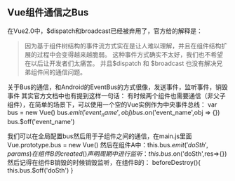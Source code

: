 ## Vue组件通信之Bus
在Vue2.0中，$dispatch和broadcast已经被弃用了，官方给的解释是：
> 因为基于组件树结构的事件流方式实在是让人难以理解，并且在组件结构扩展的过程中会变得越来越脆弱。
这种事件方式确实不太好，我们也不希望在以后让开发者们太痛苦。
并且$dispatch 和 $broadcast 也没有解决兄弟组件间的通信问题。

关于Bus的通信，和Android的EventBus的方式很像，发送事件，监听事件，销毁事件
其实官方文档中也有提到这样一句话：
有时候两个组件也需要通信（非父子组件），在简单的场景下，可以使用一个空的Vue实例作为中央事件总线：
var bus = new Vue()
bus.$emit('event_name',obj)
bus.$on('event_name',obj => {})
bus.$off('event_name')

我们可以在全局配置bus然后用于子组件之间的通信，在main.js里面
Vue.prototype.bus = new Vue()
然后在组件A中：this.bus.$emit('doSth',params)
在组件B的created()声明周期中进行监听：this.bus.$on('doSth',res=>{})
然后记得在组件B销毁的时候销毁监听，在组件B的：
        beforeDestroy(){
            this.bus.$off('doSth')
        }